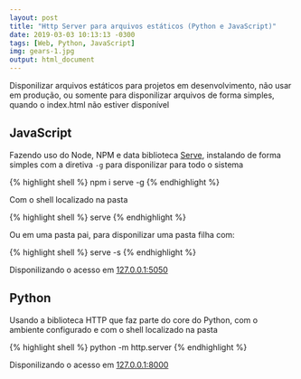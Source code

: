```yaml
---
layout: post
title: "Http Server para arquivos estáticos (Python e JavaScript)"
date: 2019-03-03 10:13:13 -0300
tags: [Web, Python, JavaScript]
img: gears-1.jpg
output: html_document
---
```




Disponilizar arquivos estáticos para projetos em desenvolvimento, não usar em produção, ou somente para disponilizar arquivos de forma simples, quando o index.html não estiver disponível

## JavaScript

Fazendo uso do Node, NPM e data biblioteca [Serve](https://www.npmjs.com/package/serve), instalando de forma simples com a diretiva `-g` para disponilizar para todo o sistema


{% highlight shell %}
npm i serve -g
{% endhighlight %}

Com o shell localizado na pasta 


{% highlight shell %}
serve
{% endhighlight %}

Ou em uma pasta pai, para disponilizar uma pasta filha com:


{% highlight shell %}
serve -s <nome da pasta>
{% endhighlight %}

Disponilizando o acesso em [127.0.0.1:5050](127.0.0.1:5050)

## Python

Usando a biblioteca HTTP que faz parte do core do Python, com o ambiente configurado e com o shell localizado na pasta 


{% highlight shell %}
python -m http.server
{% endhighlight %}

Disponilizando o acesso em [127.0.0.1:8000](127.0.0.1:8000)
